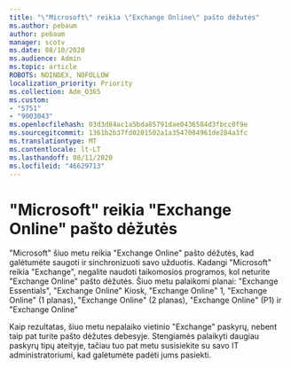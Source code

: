 ```yaml
---
title: "\"Microsoft\" reikia \"Exchange Online\" pašto dėžutės"
ms.author: pebaum
author: pebaum
manager: scotv
ms.date: 08/10/2020
ms.audience: Admin
ms.topic: article
ROBOTS: NOINDEX, NOFOLLOW
localization_priority: Priority
ms.collection: Adm_O365
ms.custom:
- "5751"
- "9003043"
ms.openlocfilehash: 03d3d84ac1a5bda85791dae0436584d3fbcc0f9e
ms.sourcegitcommit: 1361b2b37fd0201502a1a3547084961de284a3fc
ms.translationtype: MT
ms.contentlocale: lt-LT
ms.lasthandoff: 08/11/2020
ms.locfileid: "46629713"
---
```

# <a name="microsoft-to-do-requires-an-exchange-online-mailbox"></a>"Microsoft" reikia "Exchange Online" pašto dėžutės

"Microsoft" šiuo metu reikia "Exchange Online" pašto dėžutės, kad galėtumėte saugoti ir sinchronizuoti savo užduotis. Kadangi "Microsoft" reikia "Exchange", negalite naudoti taikomosios programos, kol neturite "Exchange Online" pašto dėžutės. Šiuo metu palaikomi planai: "Exchange Essentials", "Exchange Online" Kiosk, "Exchange Online" 1, "Exchange Online" (1 planas), "Exchange Online" (2 planas), "Exchange Online" (P1) ir "Exchange Online"

Kaip rezultatas, šiuo metu nepalaiko vietinio "Exchange" paskyrų, nebent taip pat turite pašto dėžutes debesyje. Stengiamės palaikyti daugiau paskyrų tipų ateityje, tačiau tuo pat metu susisiekite su savo IT administratoriumi, kad galėtumėte padėti jums pasiekti.